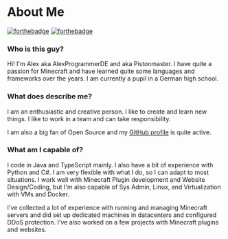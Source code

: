 # About Me

[![forthebadge](https://forthebadge.com/images/badges/contains-cat-gifs.svg)](https://forthebadge.com)
[![forthebadge](https://forthebadge.com/images/badges/powered-by-black-magic.svg)](https://forthebadge.com)

### Who is this guy?

Hi! I'm Alex aka AlexProgrammerDE and aka Pistonmaster. I have quite a passion for Minecraft and have learned quite some
languages and frameworks over the years. I am currently a pupil in a German high school.

### What does describe me?

I am an enthusiastic and creative person. I like to create and learn new things. I like to work in a team and can
take responsibility.

I am also a big fan of Open Source and my [GitHub profile](https://github.com/AlexProgrammerDE) is quite active.

### What am I capable of?

I code in Java and TypeScript mainly. I also have a bit of experience with Python and C#. I am very flexible with what I
do, so I can adapt to most situations. I work well with Minecraft Plugin development and Website Design/Coding, but I'm
also capable of Sys Admin, Linux, and Virtualization with VMs and Docker.

I've collected a lot of experience with running and managing Minecraft servers and did set up dedicated machines in
datacenters and configured DDoS protection. I've also worked on a few projects with Minecraft plugins and websites.
